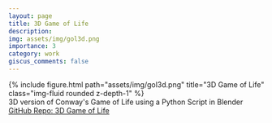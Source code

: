 ```yaml
---
layout: page
title: 3D Game of Life
description:
img: assets/img/gol3d.png
importance: 3
category: work
giscus_comments: false
---
```


<div class="row">
    <div class="col-sm mt-3 mt-md-0">
        {% include figure.html path="assets/img/gol3d.png" title="3D Game of Life" class="img-fluid rounded z-depth-1" %}
    </div>
</div>
<div class="caption">
    3D version of Conway's Game of Life using a Python Script in Blender
    <a href="https://github.com/am15h/Game-Of-Life-3D">GitHub Repo: 3D Game of Life</a>
</div>